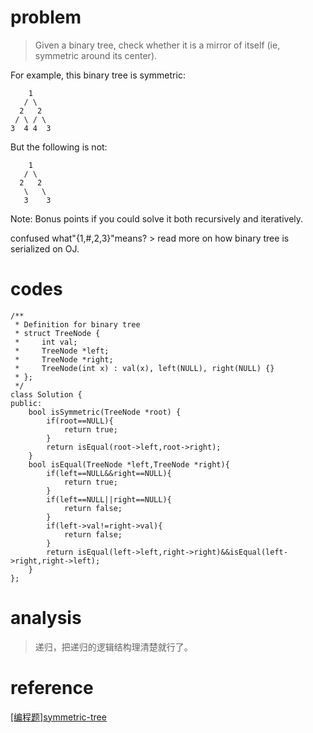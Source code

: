# problem
>Given a binary tree, check whether it is a mirror of itself (ie, symmetric around its center).

For example, this binary tree is symmetric:
```
    1
   / \
  2   2
 / \ / \
3  4 4  3
```
But the following is not:
```
    1
   / \
  2   2
   \   \
   3    3
```
Note: 
Bonus points if you could solve it both recursively and iteratively.

confused what"{1,#,2,3}"means? > read more on how binary tree is serialized on OJ.


# codes
```
/**
 * Definition for binary tree
 * struct TreeNode {
 *     int val;
 *     TreeNode *left;
 *     TreeNode *right;
 *     TreeNode(int x) : val(x), left(NULL), right(NULL) {}
 * };
 */
class Solution {
public:
    bool isSymmetric(TreeNode *root) {
        if(root==NULL){
            return true;
        }
        return isEqual(root->left,root->right);
    }
    bool isEqual(TreeNode *left,TreeNode *right){
        if(left==NULL&&right==NULL){
            return true;
        }
        if(left==NULL||right==NULL){
            return false;
        }
        if(left->val!=right->val){
            return false;
        }
        return isEqual(left->left,right->right)&&isEqual(left->right,right->left);
    }
};

```

# analysis
>递归，把递归的逻辑结构理清楚就行了。
# reference
[[编程题]symmetric-tree][1]

[1]: https://www.nowcoder.com/questionTerminal/1b0b7f371eae4204bc4a7570c84c2de1


